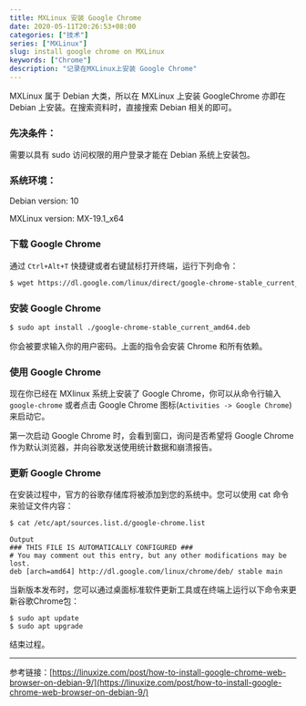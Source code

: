 ```yaml
---
title: MXLinux 安装 Google Chrome
date: 2020-05-11T20:26:53+08:00
categories: ["技术"]
series: ["MXLinux"]
slug: install google chrome on MXLinux
keywords: ["Chrome"]
description: "记录在MXLinux上安装 Google Chrome"
---
```


MXLinux 属于 Debian 大类，所以在 MXLinux 上安装 GoogleChrome 亦即在 Debian 上安装。在搜索资料时，直接搜索 Debian 相关的即可。

### 先决条件：

需要以具有 sudo 访问权限的用户登录才能在 Debian 系统上安装包。

### 系统环境：

Debian version: 10

MXLinux version: MX-19.1_x64

### 下载 Google Chrome

通过 `Ctrl+Alt+T` 快捷键或者右键鼠标打开终端，运行下列命令：

```bash
$ wget https://dl.google.com/linux/direct/google-chrome-stable_current_amd64.deb
```

### 安装 Google Chrome

```bash
$ sudo apt install ./google-chrome-stable_current_amd64.deb
```

你会被要求输入你的用户密码。上面的指令会安装 Chrome 和所有依赖。

### 使用 Google Chrome

现在你已经在 MXlinux 系统上安装了 Google Chrome，你可以从命令行输入 `google-chrome` 或者点击 Google Chrome 图标(`Activities -> Google Chrome`)来启动它。

第一次启动 Google Chrome 时，会看到窗口，询问是否希望将 Google Chrome 作为默认浏览器，并向谷歌发送使用统计数据和崩溃报告。

### 更新 Google Chrome

在安装过程中，官方的谷歌存储库将被添加到您的系统中。您可以使用 cat 命令来验证文件内容：

```bash
$ cat /etc/apt/sources.list.d/google-chrome.list
```

```
Output
### THIS FILE IS AUTOMATICALLY CONFIGURED ###
# You may comment out this entry, but any other modifications may be lost.
deb [arch=amd64] http://dl.google.com/linux/chrome/deb/ stable main
```

当新版本发布时，您可以通过桌面标准软件更新工具或在终端上运行以下命令来更新谷歌Chrome包：

```
$ sudo apt update
$ sudo apt upgrade
```

结束过程。

---

参考链接：[https://linuxize.com/post/how-to-install-google-chrome-web-browser-on-debian-9/](https://linuxize.com/post/how-to-install-google-chrome-web-browser-on-debian-9/)